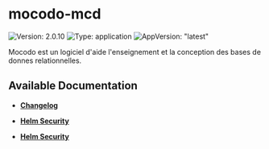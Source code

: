 # mocodo-mcd

![Version: 2.0.10](https://img.shields.io/badge/Version-2.0.10-informational?style=flat-square) ![Type: application](https://img.shields.io/badge/Type-application-informational?style=flat-square) ![AppVersion: "latest"](https://img.shields.io/badge/AppVersion-"latest"-informational?style=flat-square)

Mocodo est un logiciel d'aide  l'enseignement et  la conception des bases de donnes relationnelles.

## Available Documentation

- [**Changelog**](CHANGELOG)

- [**Helm Security**](container-security)

- [**Helm Security**](helm-security)

